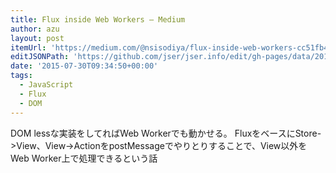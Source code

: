 ```yaml
---
title: Flux inside Web Workers — Medium
author: azu
layout: post
itemUrl: 'https://medium.com/@nsisodiya/flux-inside-web-workers-cc51fb463882'
editJSONPath: 'https://github.com/jser/jser.info/edit/gh-pages/data/2015/07/index.json'
date: '2015-07-30T09:34:50+00:00'
tags:
  - JavaScript
  - Flux
  - DOM
---
```

DOM lessな実装をしてればWeb Workerでも動かせる。
FluxをベースにStore->View、View->ActionをpostMessageでやりとりすることで、View以外をWeb Worker上で処理できるという話
